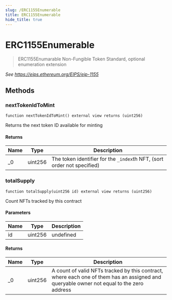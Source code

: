 ```yaml
---
slug: /ERC1155Enumerable
title: ERC1155Enumerable
hide_title: true
---
```

# ERC1155Enumerable



> ERC1155Enumarable Non-Fungible Token Standard, optional enumeration extension



*See https://eips.ethereum.org/EIPS/eip-1155*

## Methods

### nextTokenIdToMint

```solidity
function nextTokenIdToMint() external view returns (uint256)
```

Returns the next token ID available for minting




#### Returns

| Name | Type | Description |
|---|---|---|
| _0 | uint256 | The token identifier for the `_index`th NFT,  (sort order not specified)

### totalSupply

```solidity
function totalSupply(uint256 id) external view returns (uint256)
```

Count NFTs tracked by this contract



#### Parameters

| Name | Type | Description |
|---|---|---|
| id | uint256 | undefined

#### Returns

| Name | Type | Description |
|---|---|---|
| _0 | uint256 | A count of valid NFTs tracked by this contract, where each one of  them has an assigned and queryable owner not equal to the zero address



